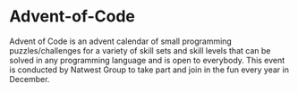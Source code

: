 # Advent-of-Code
Advent of Code is an advent calendar of small programming puzzles/challenges for a variety of skill sets and skill levels that can be solved in any programming language and is open to everybody. This event is conducted by Natwest Group to take part and join in the fun every year in December.
